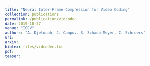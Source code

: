 ```yaml
---
title: "Neural Inter-Frame Compression for Video Coding"
collection: publications
permalink: /publication/vidcodec
date: 2019-10-27
venue: "ICCV"
authors: "A. Djelouah, J. Campos, S. Schaub-Meyer, C. Schroers"
uri: 
arxiv: 
bibtex: files/vidcodec.txt
pdf: 
teaser: 
---
```

